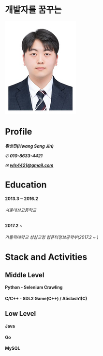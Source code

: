 # 개발자를 꿈꾸는

![sreensh](반명함-이력서용.jpg)

<h1> Profile
<h6>  
  
**황상진(Hwang Sang Jin)**

✆ **010-8633-4421**

✉ **wls4421@gmail.com**

<h1> Education
<h4>  2013.3 ~ 2016.2  
<h6>
  서울대성고등학교
<h4>  2017.2 ~
<h6>
  가톨릭대학교 성심교정 컴퓨터정보공학부(2017.2 ~ )
  
<h1> Stack and Activities
  <h2> Middle Level
  <h4> Python - Selenium Crawling
  <h4> C/C++ - SDL2 Game(C++) / A5slash1(C) 
  <h2> Low Level
  <h4> Java
  <h4> Go
  <h4> MySQL
  
